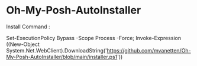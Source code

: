 # Oh-My-Posh-AutoInstaller
Install Command : 

Set-ExecutionPolicy Bypass -Scope Process -Force; Invoke-Expression ((New-Object System.Net.WebClient).DownloadString('https://github.com/mvanetten/Oh-My-Posh-AutoInstaller/blob/main/installer.ps1'))
